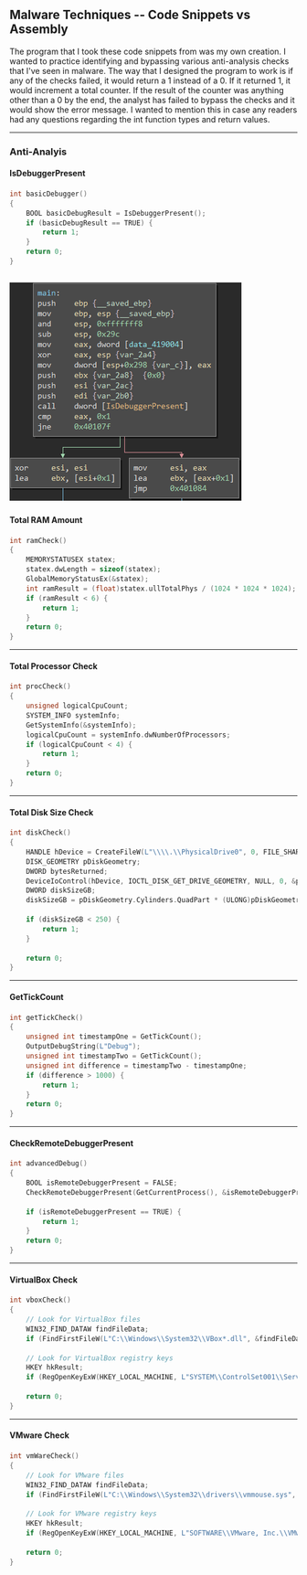 ## Malware Techniques -- Code Snippets vs Assembly
The program that I took these code snippets from was my own creation. I wanted to practice identifying and bypassing various anti-analysis checks that I've seen in malware. The way that I designed the program to work is if any of the checks failed, it would return a 1 instead of a 0. If it returned 1, it would increment a total counter. If the result of the counter was anything other than a 0 by the end, the analyst has failed to bypass the checks and it would show the error message. I wanted to mention this in case any readers had any questions regarding the int function types and return values.

---

### Anti-Analyis

#### IsDebuggerPresent
```C++
int basicDebugger()
{
	BOOL basicDebugResult = IsDebuggerPresent();
	if (basicDebugResult == TRUE) {
		return 1;
	}
	return 0;
}
```
![IsDebuggerPresent](Pictures/IsDebuggerPresent.png)
---

#### Total RAM Amount
```C++
int ramCheck()
{
	MEMORYSTATUSEX statex;
	statex.dwLength = sizeof(statex);
	GlobalMemoryStatusEx(&statex);
	int ramResult = (float)statex.ullTotalPhys / (1024 * 1024 * 1024);
	if (ramResult < 6) {
		return 1;
	}
	return 0;
}
```

---

#### Total Processor Check
```C++
int procCheck()
{
	unsigned logicalCpuCount;
	SYSTEM_INFO systemInfo;
	GetSystemInfo(&systemInfo);
	logicalCpuCount = systemInfo.dwNumberOfProcessors;
	if (logicalCpuCount < 4) {
		return 1;
	}
	return 0;
}
```

---

#### Total Disk Size Check
```C++
int diskCheck()
{
	HANDLE hDevice = CreateFileW(L"\\\\.\\PhysicalDrive0", 0, FILE_SHARE_READ | FILE_SHARE_WRITE, NULL, OPEN_EXISTING, 0, NULL);
	DISK_GEOMETRY pDiskGeometry;
	DWORD bytesReturned;
	DeviceIoControl(hDevice, IOCTL_DISK_GET_DRIVE_GEOMETRY, NULL, 0, &pDiskGeometry, sizeof(pDiskGeometry), &bytesReturned, (LPOVERLAPPED)NULL);
	DWORD diskSizeGB;
	diskSizeGB = pDiskGeometry.Cylinders.QuadPart * (ULONG)pDiskGeometry.TracksPerCylinder * (ULONG)pDiskGeometry.SectorsPerTrack * (ULONG)pDiskGeometry.BytesPerSector / 1024 / 1024 / 1024;
	
	if (diskSizeGB < 250) {
		return 1;
	}

	return 0;
}
```

---

#### GetTickCount
```C++
int getTickCheck()
{
	unsigned int timestampOne = GetTickCount();
	OutputDebugString(L"Debug");
	unsigned int timestampTwo = GetTickCount();
	unsigned int difference = timestampTwo - timestampOne;
	if (difference > 1000) {
		return 1;
	}
	return 0;
}
```

---

#### CheckRemoteDebuggerPresent
```C++
int advancedDebug()
{
	BOOL isRemoteDebuggerPresent = FALSE;
	CheckRemoteDebuggerPresent(GetCurrentProcess(), &isRemoteDebuggerPresent);

	if (isRemoteDebuggerPresent == TRUE) {
		return 1;
	}
	return 0;
}
```

---

#### VirtualBox Check
```C++
int vboxCheck()
{
	// Look for VirtualBox files
	WIN32_FIND_DATAW findFileData;
	if (FindFirstFileW(L"C:\\Windows\\System32\\VBox*.dll", &findFileData) != INVALID_HANDLE_VALUE) return 1;

	// Look for VirtualBox registry keys
	HKEY hkResult;
	if (RegOpenKeyExW(HKEY_LOCAL_MACHINE, L"SYSTEM\\ControlSet001\\Services\\VBoxSF", 0, KEY_QUERY_VALUE, &hkResult) == ERROR_SUCCESS) return 1;

	return 0;
}
```

---

#### VMware Check
```C++
int vmWareCheck()
{
	// Look for VMware files
	WIN32_FIND_DATAW findFileData;
	if (FindFirstFileW(L"C:\\Windows\\System32\\drivers\\vmmouse.sys", &findFileData) != INVALID_HANDLE_VALUE) return 1;

	// Look for VMware registry keys
	HKEY hkResult;
	if (RegOpenKeyExW(HKEY_LOCAL_MACHINE, L"SOFTWARE\\VMware, Inc.\\VMware Tools", 0, KEY_QUERY_VALUE, &hkResult) == ERROR_SUCCESS) return 1;

	return 0;
}
```
